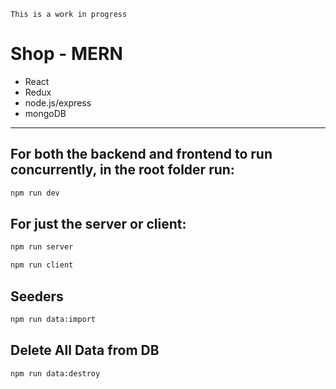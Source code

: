 ```
This is a work in progress
```
# Shop - MERN

- React
- Redux
- node.js/express
- mongoDB

---

## For both the backend and frontend to run concurrently, in the root folder run:

```bash
npm run dev
```

## For just the server or client:

```bash
npm run server
```

```bash
npm run client
```

## Seeders

```bash
npm run data:import
```

## Delete All Data from DB

```bash
npm run data:destroy
```
